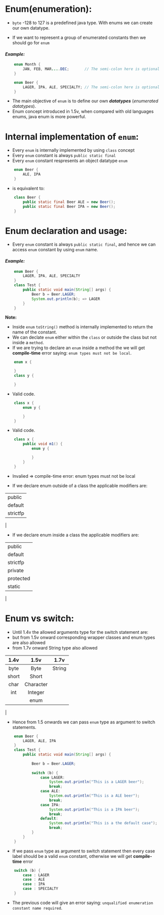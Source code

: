 # Enum(enumeration):
- `byte` -128 to 127 is a predefined java type. With enums we can create our own datatype.
  
- If we want to represent a group of enumerated constants then we should go for `enum`

#### ***Example:***
``` java
    enum Month {
        JAN, FEB, MAR....DEC;       // The semi-colon here is optional
    }
```
``` java
    enum Beer {
        LAGER, IPA, ALE, SPECIALTY; // The semi-colon here is optional
    }
```
- The main objective of `enum` is to define our own ***datatypes*** (*enumerated datatypes*).
- Enum concept introduced in 1.5v, when compared with old languages enums, java enum is more powerful.
# Internal implementation of `enum`:
- Every `enum` is internally implemented by using `class` concept
- Every `enum` constant is always `public static final` 
- Every `enum` constant respresents an object datatype `enum`
``` java
    enum Beer {
        ALE, IPA
    }
```
- is equivalent to:
``` java
    class Beer {
        public static final Beer ALE = new Beer();
        public static final Beer IPA = new Beer();
    }
```
# Enum declaration and usage:
- Every `enum` constant is always `public static final`, and hence we can access `enum` constant by using `enum` name.
#### ***Example:***
``` java
    enum Beer {
        LAGER, IPA, ALE, SPECIALTY
    }
    class Test {
        public static void main(String[] args) {
            Beer b = Beer.LAGER;
            System.out.println(b); => LAGER
        }
    }
```
**Note:**
- Inside `enum` `toString()` method is internally implemented to return the name of the constant.
- We can declate `enum` either within the `class` or outside the class but not inside a `method`.
- If we are trying to declare an `enum` inside a method the we will get **compile-time** error saying: `enum types must not be local`.
``` java
    enum x {

    }
    class y {

    }
```
- Valid code.
``` java
    class x {
        enum y {

        }
    }
```
- Valid code.
``` java
    class x {
        public void m1() {
            enum y {

            }
        }
    }
```
- Invalied => compile-time error: enum types must not be local

- If we declare enum outside of a class the applicable modifiers are:

||
|-------|
| public|
| default|
| strictfp|
|

- If we declare enum inside a class the applicable modifiers are: 

||
|-------|
| public|
| default|
| strictfp|
| private
| protected
| static
|

# Enum vs switch:
- Until 1.4v the allowed arguments type for the switch statement are:
- but from 1.5v onward corresponding wrapper classes and enum types are also allowed
- from 1.7v onward String type also allowed
  
| 1.4v    | 1.5v    | 1.7v    |
|:----------------: | :---------------: | :---------------: |
| byte   | Byte    | String    |
| short    | Short    |     |
| char | Character|
|int|Integer|
|   | enum|
|

- Hence from 1.5 onwards we can pass `enum` type as argument to switch statements.

``` java
    enum Beer {
        LAGER, ALE, IPA
    }
    class Test {
        public static void main(String[] args) {
            
            Beer b = Beer.LAGER;
            
            switch (b) {
                case LAGER:
                    System.out.println("This is a LAGER beer");
                    break;
                case ALE:
                    System.out.println("This is a ALE beer");
                    break;
                case IPA:
                    System.out.println("This is a IPA beer");
                    break;
                default:
                    System.out.println("This is a the default case");
                    break;
            }
        }
    }
```

- If we pass `enum` type as argument to switch statement then every case label should be a valid `enum` constant, otherwise we will get **compile-time** error
``` java
    switch (b) {
        case : LAGER
        case : ALE
        case : IPA
        case : SPECIALTY
    }
```
- The previous code will give an error saying: `unqualified enumeration constant name required`.


  